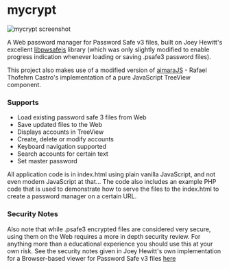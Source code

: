 # mycrypt

![mycrypt screenshot](https://storage.googleapis.com/fixpix/demoimgs/mycrypt.jpg)

A Web password manager for Password Safe v3 files, built on Joey Hewitt's excellent [libpwsafejs](https://github.com/scintill/libpwsafejs) library 
(which was only slightly modified to enable progress indication whenever loading or saving .psafe3 password files).

This project also makes use of a modified version of [aimaraJS](https://github.com/rafaelthca/aimaraJS) - Rafael Thofehrn Castro's implementation of a 
pure JavaScript TreeView component.

### Supports
* Load existing password safe 3 files from Web
* Save updated files to the Web
* Displays accounts in TreeView
* Create, delete or modify accounts
* Keyboard navigation supported
* Search accounts for certain text
* Set master password

All application code is in index.html using plain vanilla JavaScript, and not even modern JavaScript at that...
The code also includes an example PHP code that is used to demonstrate how to serve the files to the index.html to
create a password manager on a certain URL.

### Security Notes

Also note that while .psafe3 encrypted files are considered very secure, using them on the Web requires a more in depth
security review. For anything more than a educational experience you should use this at your own risk. See the security notes
given in Joey Hewitt's own implementation for a Browser-based viewer for Password Safe v3 files [here](https://github.com/scintill/pwsafejs?tab=readme-ov-file#security-notes)

